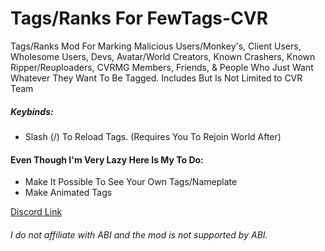 # Tags/Ranks For FewTags-CVR
Tags/Ranks Mod For Marking Malicious Users/Monkey's, Client Users, Wholesome Users, Devs, Avatar/World Creators, Known Crashers, Known Ripper/Reuploaders, CVRMG Members, Friends, & People Who Just Want Whatever They Want To Be Tagged. Includes But Is Not Limited to CVR Team
##### Keybinds:
- Slash (/) To Reload Tags. (Requires You To Rejoin World After)

#### Even Though I'm Very Lazy Here Is My To Do:
- Make It Possible To See Your Own Tags/Nameplate
- Make Animated Tags

[Discord Link](discord.gg/EN4RrZR)
###### I do not affiliate with ABI and the mod is not supported by ABI.
